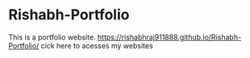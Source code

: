 # Rishabh-Portfolio
This is a portfolio website.
https://rishabhraj911888.github.io/Rishabh-Portfolio/ cick here to acesses my websites
